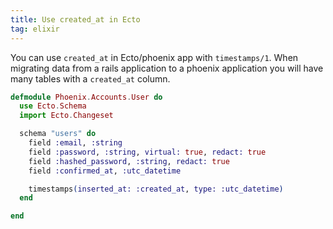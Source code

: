 ```yaml
---
title: Use created_at in Ecto
tag: elixir
---
```


You can use `created_at` in Ecto/phoenix app with `timestamps/1`. When migrating data from a rails application to a phoenix application you will have many tables with a `created_at` column. 

```elixir
defmodule Phoenix.Accounts.User do
  use Ecto.Schema
  import Ecto.Changeset

  schema "users" do
    field :email, :string
    field :password, :string, virtual: true, redact: true
    field :hashed_password, :string, redact: true
    field :confirmed_at, :utc_datetime

    timestamps(inserted_at: :created_at, type: :utc_datetime)
  end

end
```

